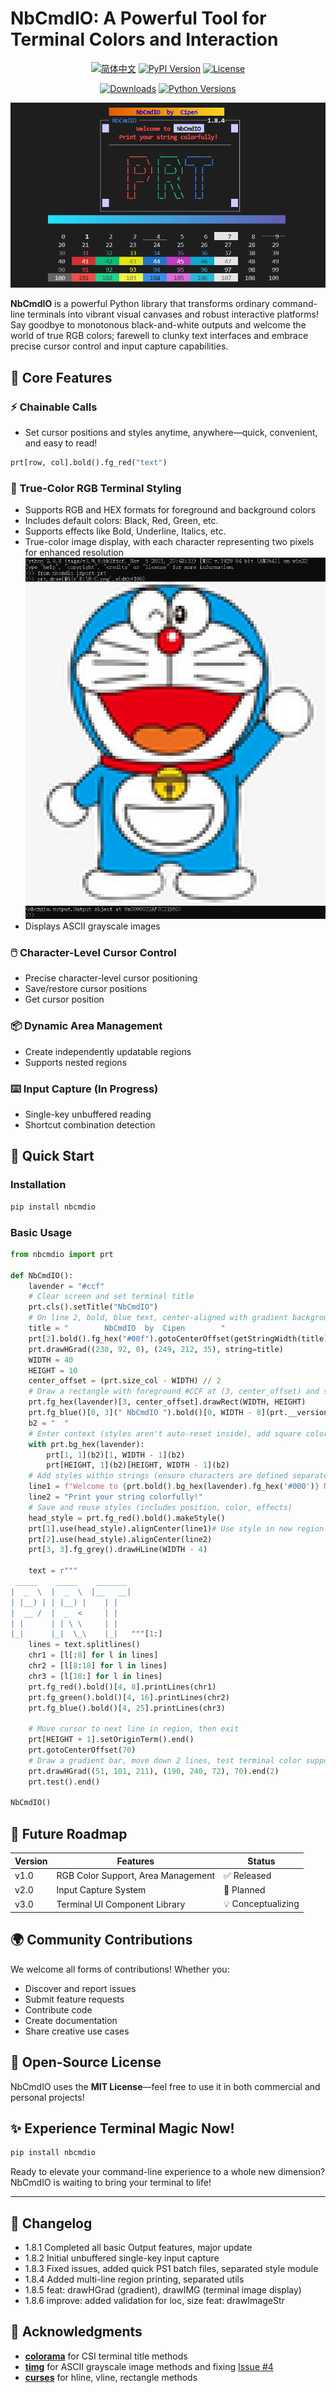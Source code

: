 # NbCmdIO: A Powerful Tool for Terminal Colors and Interaction

<div align="center">

[![简体中文](https://img.shields.io/badge/Readme-简体中文-blue?style=for-the-badge&logo=googledocs&logoColor=white)](https://github.com/YXPHOPE/NbCmdIO/blob/main/README.md)
[![PyPI Version](https://img.shields.io/pypi/v/nbcmdio?style=for-the-badge&logo=pypi)](https://pypi.org/project/nbcmdio/)
[![License](https://img.shields.io/pypi/l/nbcmdio?style=for-the-badge&logo=opensourceinitiative)](https://github.com/YXPHOPE/NbCmdIO/blob/main/LICENSE)

[![Downloads](https://img.shields.io/pypi/dm/nbcmdio?style=for-the-badge&logo=hono)](https://pypi.org/project/nbcmdio/)
[![Python Versions](https://img.shields.io/pypi/pyversions/nbcmdio?style=for-the-badge&logo=python)](https://www.python.org/)

![Terminal Art](./assets/NbCmdIO.png)

</div>

**NbCmdIO** is a powerful Python library that transforms ordinary command-line terminals into vibrant visual canvases and robust interactive platforms! Say goodbye to monotonous black-and-white outputs and welcome the world of true RGB colors; farewell to clunky text interfaces and embrace precise cursor control and input capture capabilities.

## 🌟 Core Features

### ⚡ Chainable Calls
- Set cursor positions and styles anytime, anywhere—quick, convenient, and easy to read!
```python
prt[row, col].bold().fg_red("text")
```

### 🎨 True-Color RGB Terminal Styling
- Supports RGB and HEX formats for foreground and background colors
- Includes default colors: Black, Red, Green, etc.
- Supports effects like Bold, Underline, Italics, etc.
- True-color image display, with each character representing two pixels for enhanced resolution
![nbcmdio.prt.drawIMG](./assets/drawDoraemon.png)
- Displays ASCII grayscale images

### 🖱️ Character-Level Cursor Control
- Precise character-level cursor positioning
- Save/restore cursor positions
- Get cursor position

### 📦 Dynamic Area Management
- Create independently updatable regions
- Supports nested regions

### ⌨️ Input Capture (In Progress)
- Single-key unbuffered reading
- Shortcut combination detection

## 🚀 Quick Start

### Installation
```bash
pip install nbcmdio
```

### Basic Usage
```python
from nbcmdio import prt

def NbCmdIO():
    lavender = "#ccf"
    # Clear screen and set terminal title
    prt.cls().setTitle("NbCmdIO")
    # On line 2, bold, blue text, center-aligned with gradient background
    title = "        NbCmdIO  by  Cipen        "
    prt[2].bold().fg_hex("#00f").gotoCenterOffset(getStringWidth(title))
    prt.drawHGrad((230, 92, 0), (249, 212, 35), string=title)
    WIDTH = 40
    HEIGHT = 10
    center_offset = (prt.size_col - WIDTH) // 2
    # Draw a rectangle with foreground #CCF at (3, center_offset) and set the new region to this rectangle
    prt.fg_hex(lavender)[3, center_offset].drawRect(WIDTH, HEIGHT)
    prt.fg_blue()[0, 3](" NbCmdIO ").bold()[0, WIDTH - 8](prt.__version__)
    b2 = "  "
    # Enter context (styles aren't auto-reset inside), add square color blocks at the 4 corners
    with prt.bg_hex(lavender):
        prt[1, 1](b2)[1, WIDTH - 1](b2)
        prt[HEIGHT, 1](b2)[HEIGHT, WIDTH - 1](b2)
    # Add styles within strings (ensure characters are defined separately, not directly in chain calls)
    line1 = f"Welcome to {prt.bold().bg_hex(lavender).fg_hex('#000')} NbCmdIO "
    line2 = "Print your string colorfully!"
    # Save and reuse styles (includes position, color, effects)
    head_style = prt.fg_red().bold().makeStyle()
    prt[1].use(head_style).alignCenter(line1)# Use style in new region's first line for centered text
    prt[2].use(head_style).alignCenter(line2)
    prt[3, 3].fg_grey().drawHLine(WIDTH - 4)
    
    text = r"""
 _____    _____    _______ 
|  _  \  |  _  \  |__   __|
| |__) | | |__) |    | |   
|  __ /  |  _  <     | |   
| |      | | \ \     | |   
|_|      |_|  \_\    |_|   """[1:]
    lines = text.splitlines()
    chr1 = [l[:8] for l in lines]
    chr2 = [l[8:18] for l in lines]
    chr3 = [l[18:] for l in lines]
    prt.fg_red().bold()[4, 8].printLines(chr1)
    prt.fg_green().bold()[4, 16].printLines(chr2)
    prt.fg_blue().bold()[4, 25].printLines(chr3)
    
    # Move cursor to next line in region, then exit
    prt[HEIGHT + 1].setOriginTerm().end()
    prt.gotoCenterOffset(70)
    # Draw a gradient bar, move down 2 lines, test terminal color support
    prt.drawHGrad((51, 101, 211), (190, 240, 72), 70).end(2)
    prt.test().end()

NbCmdIO()
```

## 🔮 Future Roadmap

| Version | Features | Status |
|------|------|------|
| v1.0 | RGB Color Support, Area Management | ✅ Released |
| v2.0 | Input Capture System | 📅 Planned |
| v3.0 | Terminal UI Component Library | 💡 Conceptualizing |

## 🌍 Community Contributions

We welcome all forms of contributions! Whether you:
- Discover and report issues
- Submit feature requests
- Contribute code
- Create documentation
- Share creative use cases

## 📜 Open-Source License

NbCmdIO uses the **MIT License**—feel free to use it in both commercial and personal projects!

## ✨ Experience Terminal Magic Now!

```bash
pip install nbcmdio
```

Ready to elevate your command-line experience to a whole new dimension? NbCmdIO is waiting to bring your terminal to life!

---

## 📜 Changelog

- 1.8.1 Completed all basic Output features, major update
- 1.8.2 Initial unbuffered single-key input capture
- 1.8.3 Fixed issues, added quick PS1 batch files, separated style module
- 1.8.4 Added multi-line region printing, separated utils
- 1.8.5 feat: drawHGrad (gradient), drawIMG (terminal image display)
- 1.8.6 improve: added validation for loc, size
        feat: drawImageStr

## 🙏 Acknowledgments

- **[colorama](https://github.com/tartley/colorama)** for CSI terminal title methods
- **[timg](https://github.com/adzierzanowski/timg)** for ASCII grayscale image methods and fixing [Issue #4](https://github.com/adzierzanowski/timg/issues/4)
- **[curses](https://github.com/zephyrproject-rtos/windows-curses)** for hline, vline, rectangle methods